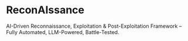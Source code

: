 # ReconAIssance

AI-Driven Reconnaissance, Exploitation & Post-Exploitation Framework – Fully Automated, LLM-Powered, Battle-Tested.
